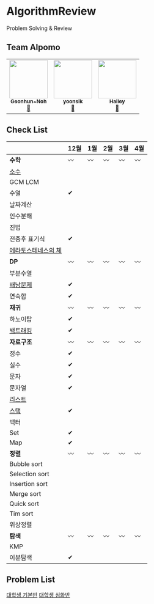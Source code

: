# AlgorithmReview
Problem Solving &amp; Review

## Team Alpomo
<!-- ALL-CONTRIBUTORS-LIST:START - Do not remove or modify this section -->
<!-- prettier-ignore-start -->
<!-- markdownlint-disable -->
<table>
  <tr>
    <td align="center">
      <a href="https://github.com/AlPomo/AlgorithmReview/commits?author=Geonhun-Noh" title="Code">
        <img src="https://avatars3.githubusercontent.com/u/53288283?s=400&v=4" width="100px;" alt=""/><br />
        <sub><b>Geonhun-Noh</b></sub><br />🥔
      </a>
    </td>
    <td align="center">
      <a href="https://github.com/AlPomo/AlgorithmReview/commits?author=yoonsik0926" title="Code">
        <img src="https://avatars3.githubusercontent.com/u/57477859?s=400&v=4" width="100px;" alt=""/><br />
        <sub><b>yoonsik</b></sub><br />🍉
      </a>
    </td>
   <td align="center">
     <a href="https://github.com/AlPomo/AlgorithmReview/commits?author=kHeNoTbB" title="Code">
      <img src="https://avatars1.githubusercontent.com/u/30182987?s=460&u=8c9a6f4bb293ddc015d46079315b6da67dc0ed5c&v=4" width="100px;" alt=""/><br />
      <sub><b>Hailey</b></sub><br />🍋
     </a>
    </td>
  </tr>
</table>
<!-- markdownlint-enable -->
<!-- prettier-ignore-end -->
<!-- ALL-CONTRIBUTORS-LIST:END -->


## Check List
|  | 12월 | 1월 | 2월 | 3월 |  4월 |
|------|------|------|------|------|------|
|**수학**| 〰 | 〰 | 〰 | 〰 | 〰 |
|[소수](https://www.acmicpc.net/problemset?sort=ac_desc&algo=9")|  |  |  |  |  |
|GCM LCM|  |  |  |  |  |
|수열| ✔ |  |  |  |  |
|날짜계산|  |  |  |  |  |
|인수분해|  |  |  |  |  |
|진법|  |  |  |  |  |
|전중후 표기식| ✔ |  |  |  |  |
|[에라토스테네스의 체](https://www.acmicpc.net/problemset?sort=ac_desc&algo=67)|  |  |  |  |  |
|**DP**| 〰 | 〰 | 〰 | 〰 | 〰 |
|부분수열|  |  |  |  |  |
|[배낭문제](https://www.acmicpc.net/problemset?sort=ac_desc&algo=148)| ✔ |  |  |  |  |
|연속합| ✔ |  |  |  |  |
|**재귀**| 〰 | 〰 | 〰 | 〰 | 〰 |
|하노이탑| ✔ |  |  |  |  |
|[백트래킹](https://www.acmicpc.net/problemset?sort=ac_desc&algo=5)| ✔ |  |  |  |  |
|**자료구조**| 〰 | 〰 | 〰 | 〰 | 〰 |
|정수| ✔  |  |  |  |  |
|실수| ✔ |  |  |  |  |
|문자| ✔ |  |  |  |  |
|문자열| ✔ |  |  |  |  |
|[리스트](https://www.acmicpc.net/problemset?sort=ac_desc&algo=154)|  |  |  |  |  |
|[스택](https://www.acmicpc.net/problemset?sort=ac_desc&algo=71)| ✔ |  |  |  |  |
|백터|  |  |  |  |  |
|Set| ✔ |  |  |  |  |
|Map| ✔ |  |  |  |  |
|**정렬**| 〰 | 〰 | 〰 | 〰 | 〰 |
|Bubble sort|  |  |  |  |  |
|Selection sort|  |  |  |  |  |
|Insertion sort|  |  |  |  |  |
|Merge sort|  |  |  |  |  |
|Quick sort|  |  |  |  |  |
|Tim sort|  |  |  |  |  |
|위상정렬|  |  |  |  |  |
|**탐색**| 〰 | 〰 | 〰 | 〰 | 〰 |
|KMP|  |  |  |  |  |
|이분탐색| ✔ |  |  |  |  |

## Problem List
[대학생 기본반](https://www.acmicpc.net/workbook/view/2047)
[대학생 심화반](https://www.acmicpc.net/workbook/view/2048)
